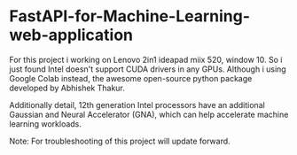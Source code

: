 # FastAPI-for-Machine-Learning-web-application
For this project i working on Lenovo 2in1 ideapad miix 520, window 10. So i just found Intel doesn't support CUDA drivers in any GPUs.
Although i using Google Colab instead, the awesome open-source python package developed by Abhishek Thakur.

Additionally detail, 12th generation Intel processors have an additional Gaussian and Neural Accelerator (GNA), which can help accelerate machine learning workloads.

Note: For troubleshooting of this project will update forward.
